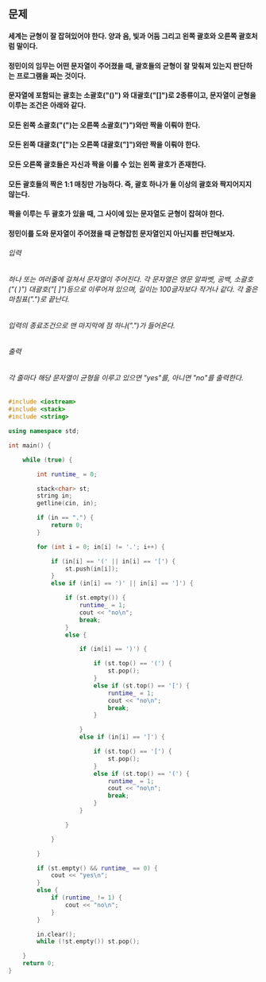 ## 문제
#### 세계는 균형이 잘 잡혀있어야 한다. 양과 음, 빛과 어둠 그리고 왼쪽 괄호와 오른쪽 괄호처럼 말이다.

#### 정민이의 임무는 어떤 문자열이 주어졌을 때, 괄호들의 균형이 잘 맞춰져 있는지 판단하는 프로그램을 짜는 것이다.

#### 문자열에 포함되는 괄호는 소괄호("()") 와 대괄호("[]")로 2종류이고, 문자열이 균형을 이루는 조건은 아래와 같다.

#### 모든 왼쪽 소괄호("(")는 오른쪽 소괄호(")")와만 짝을 이뤄야 한다.
#### 모든 왼쪽 대괄호("[")는 오른쪽 대괄호("]")와만 짝을 이뤄야 한다.
#### 모든 오른쪽 괄호들은 자신과 짝을 이룰 수 있는 왼쪽 괄호가 존재한다.
#### 모든 괄호들의 짝은 1:1 매칭만 가능하다. 즉, 괄호 하나가 둘 이상의 괄호와 짝지어지지 않는다.
#### 짝을 이루는 두 괄호가 있을 때, 그 사이에 있는 문자열도 균형이 잡혀야 한다.
#### 정민이를 도와 문자열이 주어졌을 때 균형잡힌 문자열인지 아닌지를 판단해보자.

###### 입력
###### 하나 또는 여러줄에 걸쳐서 문자열이 주어진다. 각 문자열은 영문 알파벳, 공백, 소괄호("( )") 대괄호("[ ]")등으로 이루어져 있으며, 길이는 100글자보다 작거나 같다. 각 줄은 마침표(".")로 끝난다.

###### 입력의 종료조건으로 맨 마지막에 점 하나(".")가 들어온다.
###### 출력
###### 각 줄마다 해당 문자열이 균형을 이루고 있으면 "yes"를, 아니면 "no"를 출력한다.

```c++
#include <iostream>
#include <stack>
#include <string>

using namespace std;

int main() {

    while (true) {

        int runtime_ = 0;

        stack<char> st;
        string in;
        getline(cin, in);

        if (in == ".") {
            return 0;
        }

        for (int i = 0; in[i] != '.'; i++) {

            if (in[i] == '(' || in[i] == '[') {
                st.push(in[i]);
            }
            else if (in[i] == ')' || in[i] == ']') {

                if (st.empty()) {
                    runtime_ = 1;
                    cout << "no\n";
                    break;
                }
                else {

                    if (in[i] == ')') {

                        if (st.top() == '(') {
                            st.pop();
                        }
                        else if (st.top() == '[') {
                            runtime_ = 1;
                            cout << "no\n";
                            break;
                        }

                    }
                    else if (in[i] == ']') {

                        if (st.top() == '[') {
                            st.pop();
                        }
                        else if (st.top() == '(') {
                            runtime_ = 1;
                            cout << "no\n";
                            break;
                        }
                    }

                }

            }

        }

        if (st.empty() && runtime_ == 0) {
            cout << "yes\n";
        }
        else {
            if (runtime_ != 1) {
                cout << "no\n";
            }
        }

        in.clear();
        while (!st.empty()) st.pop();

    }
    return 0;
}
```
